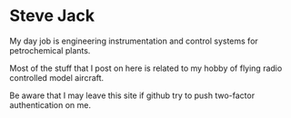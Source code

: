 # Steve Jack

My day job is engineering instrumentation and control systems for petrochemical plants.

Most of the stuff that I post on here is related to my hobby of flying radio controlled model aircraft.

Be aware that I may leave this site if github try to push two-factor authentication on me.
